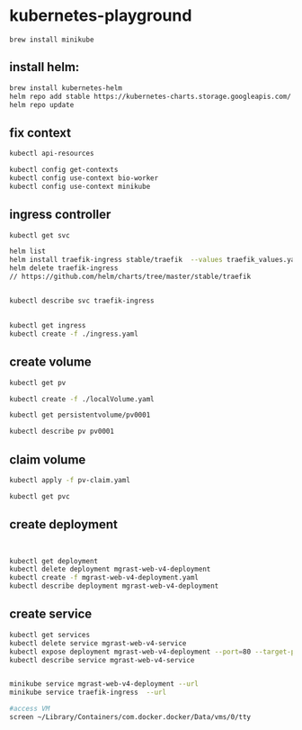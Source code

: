 # kubernetes-playground

```
brew install minikube
```

## install helm:
```bash
brew install kubernetes-helm
helm repo add stable https://kubernetes-charts.storage.googleapis.com/
helm repo update

```



## fix context
```bash
kubectl api-resources

kubectl config get-contexts 
kubectl config use-context bio-worker
kubectl config use-context minikube

```

## ingress controller

```bash
kubectl get svc

helm list
helm install traefik-ingress stable/traefik  --values traefik_values.yaml 
helm delete traefik-ingress
// https://github.com/helm/charts/tree/master/stable/traefik


kubectl describe svc traefik-ingress 
```

## 
```bash
kubectl get ingress
kubectl create -f ./ingress.yaml 

```

## create volume
```bash
kubectl get pv

kubectl create -f ./localVolume.yaml 

kubectl get persistentvolume/pv0001

kubectl describe pv pv0001

```


##  claim volume

```bash
kubectl apply -f pv-claim.yaml

kubectl get pvc

```

## create deployment

```bash


kubectl get deployment
kubectl delete deployment mgrast-web-v4-deployment
kubectl create -f mgrast-web-v4-deployment.yaml
kubectl describe deployment mgrast-web-v4-deployment

```

## create service

```bash
kubectl get services
kubectl delete service mgrast-web-v4-service
kubectl expose deployment mgrast-web-v4-deployment --port=80 --target-port=80 --name=mgrast-web-v4-service
kubectl describe service mgrast-web-v4-service


```

```bash

minikube service mgrast-web-v4-deployment --url
minikube service traefik-ingress  --url


```

```bash
#access VM
screen ~/Library/Containers/com.docker.docker/Data/vms/0/tty 


```